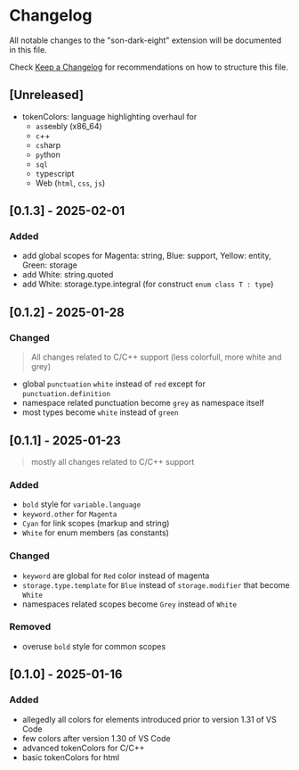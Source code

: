 # Changelog

All notable changes to the "son-dark-eight" extension will be documented in this file.

Check [Keep a Changelog](https://keepachangelog.com/) for recommendations on how to structure this file.

## [Unreleased]

- tokenColors: language highlighting overhaul for 
    - `as`se`m`bly (x86_64)
    - `c`++
    - `cs`harp
    - `py`thon
    - `sql`
    - `t`ype`s`cript
    - Web (`html`, `css`, `js`)

## [0.1.3] - 2025-02-01

### Added

- add global scopes for Magenta: string, Blue: support, Yellow: entity, Green: storage
- add White: string.quoted
- add White: storage.type.integral (for construct `enum class T : type`)

## [0.1.2] - 2025-01-28

### Changed

> All changes related to C/C++ support (less colorfull, more white and grey)

- global `punctuation` `white` instead of `red` except for `punctuation.definition`
- namespace related punctuation become `grey` as namespace itself
- most types become `white` instead of `green`

## [0.1.1] - 2025-01-23

> mostly all changes related to C/C++ support

### Added

- `bold` style for `variable.language`
- `keyword.other` for `Magenta`
- `Cyan` for link scopes (markup and string)
- `White` for enum members (as constants)

### Changed

- `keyword` are global for `Red` color instead of magenta
- `storage.type.template` for `Blue` instead of `storage.modifier` that become `White`
- namespaces related scopes become `Grey` instead of `White`

### Removed

- overuse `bold` style for common scopes  

## [0.1.0] - 2025-01-16

### Added

- allegedly all colors for elements introduced prior to version 1.31 of VS Code
- few colors after version 1.30 of VS Code
- advanced tokenColors for C/C++
- basic tokenColors for html